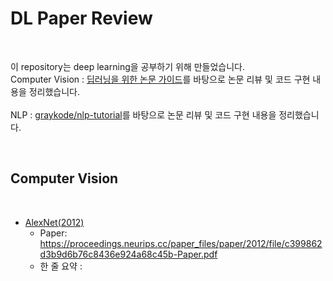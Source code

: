 # DL Paper Review

<br>

이 repository는 deep learning을 공부하기 위해 만들었습니다. 
<br>Computer Vision : [딥러닝을 위한 논문 가이드](https://kmhana.tistory.com/3)를 바탕으로 논문 리뷰 및 코드 구현 내용을 정리했습니다.  
<br>NLP : [graykode/nlp-tutorial](https://github.com/graykode/nlp-tutorial)를 바탕으로 논문 리뷰 및 코드 구현 내용을 정리했습니다.  

<br>

## Computer Vision

<br>

- [AlexNet(2012)](Vision/AlexNet)
  - Paper: <https://proceedings.neurips.cc/paper_files/paper/2012/file/c399862d3b9d6b76c8436e924a68c45b-Paper.pdf>
  - 한 줄 요약 : 
